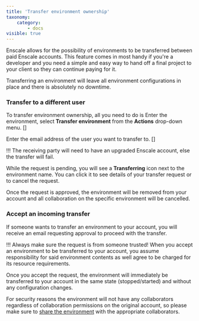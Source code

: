 ```yaml
---
title: 'Transfer environment ownership'
taxonomy:
    category:
        - docs
visible: true
---
```


Enscale allows for the possibility of environments to be transferred between paid Enscale accounts. This feature comes in most handy if you're a developer and you need a simple and easy way to hand off a final project to your client so they can continue paying for it.

Transferring an environment will leave all environment configurations in place and there is absolutely no downtime. 

### Transfer to a different user

To transfer environment ownership, all you need to do is Enter the environment, select **Transfer environment** from the **Actions** drop-down menu.
[]

Enter the email address of the user you want to transfer to.
[]

!!! The receiving party will need to have an upgraded Enscale account, else the transfer will fail.

While the request is pending, you will see a **Transferring** icon next to the environment name. You can click it to see details of your transfer request or to cancel the request.

Once the request is approved, the environment will be removed from your account and all collaboration on the specific environment will be cancelled.

### Accept an incoming transfer

If someone wants to transfer an environment to your account, you will receive an email requesting approval to proceed with the transfer.

!!! Always make sure the request is from someone trusted! When you accept an environment to be transferred to your account, you assume responsibility for said environment contents as well agree to be charged for its resource requirements.

Once you accept the request, the environment will immediately be transferred to your account in the same state (stopped/started) and without any configuration changes.

For security reasons the environment will not have any collaborators regardless of collaboration permissions on the original account, so please make sure to [share the environment](https://enscale.com/docs/10/features/collaboration#step-3-sharing-environments) with the appropriate collaborators.